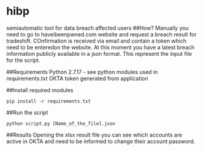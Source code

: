 # hibp
semiautomatic tool for data breach affected users 
##How?
Manually you need to go to haveibeenpwned.com website and request a breach result for tradeshift. COnfirmation is received via email and contain a token which need to be enteredon the website.
At this moment you have a latest breach information publicly available in a json format. This represent the input file for the script.

##Requirements
Python 2.7.17 - see python modules used in requirements.txt
OKTA token generated from application

##Install required modules
```
pip install -r requirements.txt
```

##Run the script
```
python script.py [Name_of_the_file].json
```

##Results
Opening the xlsx result file you can see which accounts are active in OKTA and need to be informed to change their account password.